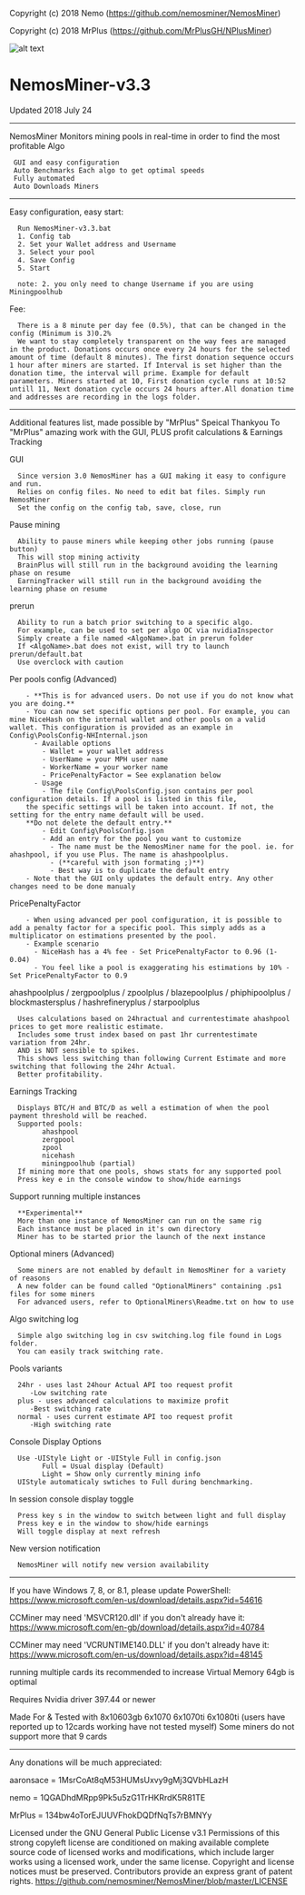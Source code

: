 Copyright (c) 2018 Nemo		(https://github.com/nemosminer/NemosMiner)

Copyright (c) 2018 MrPlus	(https://github.com/MrPlusGH/NPlusMiner)

 ![alt text](https://github.com/nemosminer/NemosMiner/blob/master/NM.png)
 # NemosMiner-v3.3
 Updated 2018 July 24
 
*****

NemosMiner Monitors mining pools in real-time in order to find the most profitable Algo

	 GUI and easy configuration
	 Auto Benchmarks Each algo to get optimal speeds 
	 Fully automated 
	 Auto Downloads Miners

*****

Easy configuration, easy start:

      Run NemosMiner-v3.3.bat
      1. Config tab
      2. Set your Wallet address and Username
      3. Select your pool 
      4. Save Config
      5. Start
      
      note: 2. you only need to change Username if you are using Miningpoolhub
      
  Fee:
     
      There is a 8 minute per day fee (0.5%), that can be changed in the config (Minimum is 3)0.2%
      We want to stay completely transparent on the way fees are managed in the product. Donations occurs once every 24 hours for the selected amount of time (default 8 minutes). The first donation sequence occurs 1 hour after miners are started. If Interval is set higher than the donation time, the interval will prime. Example for default parameters. Miners started at 10, First donation cycle runs at 10:52 untill 11, Next donation cycle occurs 24 hours after.All donation time and addresses are recording in the logs folder.

*****

Additional features list, made possible by "MrPlus"
Speical Thankyou To "MrPlus" amazing work with the GUI, PLUS profit calculations & Earnings Tracking

   GUI
   
      Since version 3.0 NemosMiner has a GUI making it easy to configure and run.
	  Relies on config files. No need to edit bat files. Simply run NemosMiner 
	  Set the config on the config tab, save, close, run

   Pause mining
   
      Ability to pause miners while keeping other jobs running (pause button)
      This will stop mining activity
      BrainPlus will still run in the background avoiding the learning phase on resume
      EarningTracker will still run in the background avoiding the learning phase on resume

   prerun
   
      Ability to run a batch prior switching to a specific algo.
      For example, can be used to set per algo OC via nvidiaInspector
      Simply create a file named <AlgoName>.bat in prerun folder
      If <AlgoName>.bat does not exist, will try to launch prerun/default.bat
      Use overclock with caution

   Per pools config (Advanced)
   
        - **This is for advanced users. Do not use if you do not know what you are doing.**
        - You can now set specific options per pool. For example, you can mine NiceHash on the internal wallet and other pools on a valid wallet. This configuration is provided as an example in Config\PoolsConfig-NHInternal.json
          - Available options
            - Wallet = your wallet address
            - UserName = your MPH user name
            - WorkerName = your worker name
            - PricePenaltyFactor = See explanation below
          - Usage
            - The file Config\PoolsConfig.json contains per pool configuration details. If a pool is listed in this file,
	    the specific settings will be taken into account. If not, the setting for the entry name default will be used.
	    **Do not delete the default entry.**
            - Edit Config\PoolsConfig.json
            - Add an entry for the pool you want to customize
              - The name must be the NemosMiner name for the pool. ie. for ahashpool, if you use Plus. The name is ahashpoolplus.
              - (**careful with json formating ;)**)
              - Best way is to duplicate the default entry
        - Note that the GUI only updates the default entry. Any other changes need to be done manualy

   PricePenaltyFactor

        - When using advanced per pool configuration, it is possible to add a penalty factor for a specific pool. This simply adds as a multiplicator on estimations presented by the pool.
        - Example scenario
          - NiceHash has a 4% fee - Set PricePenaltyFactor to 0.96 (1-0.04)
          - You feel like a pool is exaggerating his estimations by 10% - Set PricePenaltyFactor to 0.9

   ahashpoolplus / zergpoolplus / zpoolplus / blazepoolplus / phiphipoolplus / blockmastersplus / hashrefineryplus / starpoolplus
   
      Uses calculations based on 24hractual and currentestimate ahashpool prices to get more realistic estimate.
      Includes some trust index based on past 1hr currentestimate variation from 24hr.
      AND is NOT sensible to spikes.
      This shows less switching than following Current Estimate and more switching that following the 24hr Actual.
      Better profitability.

   Earnings Tracking
   
      Displays BTC/H and BTC/D as well a estimation of when the pool payment threshold will be reached.
      Supported pools:
            ahashpool
            zergpool
            zpool
            nicehash
            miningpoolhub (partial)
      If mining more that one pools, shows stats for any supported pool
      Press key e in the console window to show/hide earnings

   Support running multiple instances
   
      **Experimental**
      More than one instance of NemosMiner can run on the same rig
      Each instance must be placed in it's own directory
      Miner has to be started prior the launch of the next instance

   Optional miners (Advanced)
   
      Some miners are not enabled by default in NemosMiner for a variety of reasons
      A new folder can be found called "OptionalMiners" containing .ps1 files for some miners
      For advanced users, refer to OptionalMiners\Readme.txt on how to use

   Algo switching log
   
      Simple algo switching log in csv switching.log file found in Logs folder.
      You can easily track switching rate.

   Pools variants

      24hr - uses last 24hour Actual API too request profit
         -Low switching rate
      plus - uses advanced calculations to maximize profit
         -Best switching rate
      normal - uses current estimate API too request profit
         -High switching rate

   Console Display Options
   
      Use -UIStyle Light or -UIStyle Full in config.json
            Full = Usual display (Default)
            Light = Show only currently mining info
      UIStyle automaticaly swtiches to Full during benchmarking.

   In session console display toggle
   
      Press key s in the window to switch between light and full display
      Press key e in the window to show/hide earnings 
      Will toggle display at next refresh

   New version notification
   
      NemosMiner will notify new version availability
*****
 

If you have Windows 7, 8, or 8.1, please update PowerShell:
https://www.microsoft.com/en-us/download/details.aspx?id=54616

CCMiner may need 'MSVCR120.dll' if you don't already have it:
https://www.microsoft.com/en-gb/download/details.aspx?id=40784

CCMiner may need 'VCRUNTIME140.DLL' if you don't already have it:
https://www.microsoft.com/en-us/download/details.aspx?id=48145

running multiple cards its recommended to increase Virtual Memory 64gb is optimal

Requires Nvidia driver 397.44 or newer

Made For & Tested with 8x10603gb 6x1070 6x1070ti 6x1080ti (users have reported up to 12cards working have not tested myself)
Some miners do not support more that 9 cards

*****

Any donations will be much appreciated:

aaronsace = 1MsrCoAt8qM53HUMsUxvy9gMj3QVbHLazH

nemo = 1QGADhdMRpp9Pk5u5zG1TrHKRrdK5R81TE

MrPlus = 134bw4oTorEJUUVFhokDQDfNqTs7rBMNYy

Licensed under the GNU General Public License v3.1
Permissions of this strong copyleft license are conditioned on making available complete source code of licensed works and modifications, which include larger works using a licensed work, under the same license. Copyright and license notices must be preserved. Contributors provide an express grant of patent rights. https://github.com/nemosminer/NemosMiner/blob/master/LICENSE
